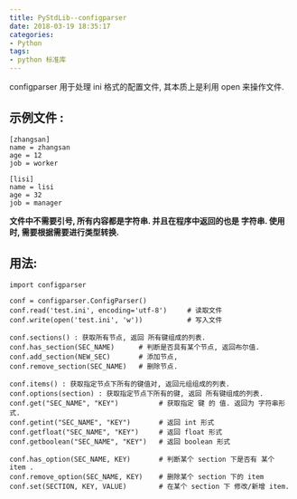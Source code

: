 ```yaml
---
title: PyStdLib--configparser
date: 2018-03-19 18:35:17
categories:
- Python
tags:
- python 标准库
---
```

configparser 用于处理 ini 格式的配置文件, 其本质上是利用 open 来操作文件. 

## 示例文件 : 

    [zhangsan]
    name = zhangsan
    age = 12
    job = worker

    [lisi]
    name = lisi
    age = 32
    job = manager

**文件中不需要引号, 所有内容都是字符串. 并且在程序中返回的也是 字符串. 使用时, 需要根据需要进行类型转换.**

## 用法:

    import configparser

    conf = configparser.ConfigParser()
    conf.read('test.ini', encoding='utf-8')     # 读取文件
    conf.write(open('test.ini', 'w'))           # 写入文件

    conf.sections() : 获取所有节点, 返回 所有键组成的列表.
    conf.has_section(SEC_NAME)      # 判断是否具有某个节点, 返回布尔值.
    conf.add_section(NEW_SEC)       # 添加节点,
    conf.remove_section(SEC_NAME)   # 删除节点.

    conf.items() : 获取指定节点下所有的键值对, 返回元组组成的列表.
    conf.options(section) : 获取指定节点下所有的键, 返回 所有键组成的列表.
    conf.get("SEC_NAME", "KEY")          # 获取指定 键 的 值. 返回为 字符串形式.
    conf.getint("SEC_NAME", "KEY")       # 返回 int 形式
    conf.getfloat("SEC_NAME", "KEY")     # 返回 float 形式
    conf.getboolean("SEC_NAME", "KEY")   # 返回 boolean 形式

    conf.has_option(SEC_NAME, KEY)       # 判断某个 section 下是否有 某个 item .
    conf.remove_option(SEC_NAME, KEY)    # 删除某个 section 下的 item
    conf.set(SECTION, KEY, VALUE)        # 在某个 section 下 修改/新增 item.